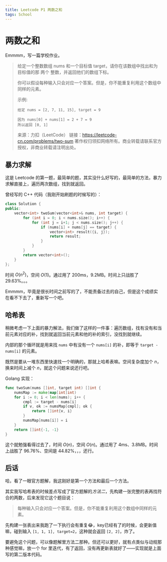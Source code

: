 ```yaml
---
title: Leetcode P1 两数之和
tags: School
---
```


# 两数之和

Emmmm，写一篇学校作业。

> 给定一个整数数组 nums 和一个目标值 target，请你在该数组中找出和为目标值的那 两个 整数，并返回他们的数组下标。
>
> 你可以假设每种输入只会对应一个答案。但是，你不能重复利用这个数组中同样的元素。
>
> 示例:
>
> ```
> 给定 nums = [2, 7, 11, 15], target = 9
> 
> 因为 nums[0] + nums[1] = 2 + 7 = 9
> 所以返回 [0, 1]
> ```
>
> 来源：力扣（LeetCode）
> 链接：https://leetcode-cn.com/problems/two-sum
> 著作权归领扣网络所有。商业转载请联系官方授权，非商业转载请注明出处。

## 暴力求解

这是 Leetcode 的第一题，最简单的题，其实没什么好写的，最简单的方法，暴力求解直接上，遍历两次数组，找到就返回。

曾经写的 C++ 代码（我刚开始刷题的时候写的）：

```cpp
class Solution {
public:
    vector<int> twoSum(vector<int>& nums, int target) {
        for (int i = 0; i < nums.size(); i++) {
            for (int j = i+1; j < nums.size(); j++) {
                if (nums[i] + nums[j] == target) {
                    vector<int> result({i, j});
                    return result;
                }
            }
        }
        return vector<int>();
    }
};
```

时间 $O(n^2)$，空间 $O(1)$。通过用了 200ms，9.2MB。时间上只战胜了29.63%。。。

Emmmm，毕竟是很长时间之前写的了，不能责备过去的自己，但是这个成绩实在看不下去了，重新写一个吧。

## 哈希表

稍微考虑一下上面的暴力解法，我们做了这样的一件事：遍历数组，找有没有和当前元素对应的补，找到就返回当前元素和他的补的索引，没找到就继续。

内部的那个循环就是用来找 `nums` 中有没有一个 `nums[i]` 的补，即等于 `target - nums[i]` 的元素。

既然是要从一堆东西里快速找一个明确的，那就上哈希表嘛。空间复杂度加个 $n$，换来时间上减个 $n$，就这个问题来说还行吧。

Golang 实现：

```go
func twoSum(nums []int, target int) []int {
    numsMap := make(map[int]int)
    for i := 0; i < len(nums); i++ {
        cmpl := target - nums[i]
        if v, ok := numsMap[cmpl]; ok {
            return []int{v, i}
        }
        numsMap[nums[i]] = i
    }
    return []int{-1, -1}
}
```

这个就勉强看得过去了，时间 $O(n)$，空间 $O(n)$。通过用了 4ms、3.8MB。时间上战胜了 96.76%、空间是 44.82%，，，还行。

## 后话

哈，看了一眼官方题解，我这刚好是第一个方法和最后一个方法。

其实我写哈希表的时候差点写成了官方题解的*方法二*，先构建一张完整的表再找符合的两数，后来发现它这个题目说：

> 每种输入只会对应一个答案。但是，你不能重复利用这个数组中同样的元素。

先构建一张表出来我跑了一下执行会有重复😂，key已经有了的时候，会更新值嘛，碰到输入 `[1, 1, 1], target=2`，这种就会返回 `[2, 2]`，炸了。

要避免这个问题，可以像题解里方法二那种。但还可以更好，就有点类似与动规那种感觉嘛，放一个 for 里迭代，有了返回，没有再更新表就好了——实现就是上面写的第二版本代码。

